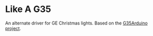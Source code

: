 Like A G35
==========

An alternate driver for GE Christmas lights. Based on the [G35Arduino project](https://github.com/sowbug/G35Arduino).